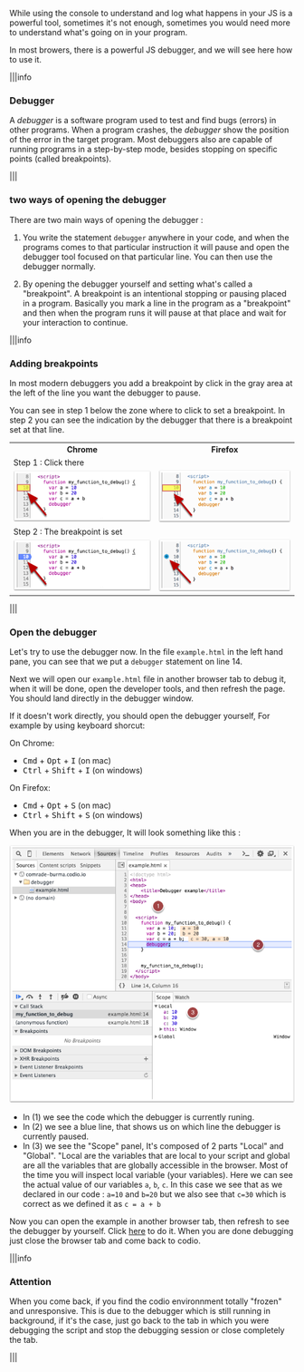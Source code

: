 While using the console to understand and log what happens in your JS is a powerful tool, sometimes it's not enough, sometimes you would need more to understand what's going on in your program.

In most browers, there is a powerful JS debugger, and we will see here how to use it.

|||info

### Debugger

A *debugger* is a software program used to test and find bugs (errors) in other programs.
When a program crashes, the *debugger* show the position of the error in the target program. Most debuggers also are capable of running programs in a step-by-step mode, besides stopping on specific points (called breakpoints).

|||

### two ways of opening the debugger

There are two main ways of opening the debugger :

1. You write the statement `debugger` anywhere in your code, and when the programs comes to that particular instruction it will pause and open the debugger tool focused on that particular line. You can then use the debugger normally.

1. By opening the debugger yourself and setting what's called a "breakpoint". A breakpoint is an intentional stopping or pausing placed in a program. Basically you mark a line in the program as a "breakpoint" and then when the program runs it will pause at that place and wait for your interaction to continue.


|||info

### Adding breakpoints

In most modern debuggers you add a breakpoint by click in the gray area at the left of the line you want the debugger to pause.

You can see in step 1 below the zone where to click to set a breakpoint. 
In step 2 you can see the indication by the debugger that there is a breakpoint set at that line.

<table>


<tr>
  <th> Chrome </th> <th> Firefox </th>
</tr>

<tr>
  <td> Step 1 : Click there </td><td> &nbsp; </td>
</tr>

<tr>
  <td> <img src=".guides/img/before-breakpoint.png"> </td> <td> <img src=".guides/img/firefox-before.png"> </td>
</tr>

<tr>
  <td> Step 2 : The breakpoint is set</td><td> &nbsp; </td>
</tr>

<tr>
  <td> <img src=".guides/img/after-breakpoint.png"> </td> <td> <img src=".guides/img/firefox-after.png"> </td>
</tr>

</table>


|||


### Open the debugger

Let's try to use the debugger now. In the file `example.html` in the left hand pane, you can see that we put a `debugger` statement on line 14.

Next we will open our `example.html` file in another browser tab to debug it, when it will be done, open the developer tools, and then refresh the page. You should land directly in the debugger window.

If it doesn't work directly, you should open the debugger yourself, For example by using keyboard shorcut:

On Chrome: 
- <kbd class="light">Cmd</kbd> + <kbd class="light">Opt</kbd> + <kbd class="light">I</kbd> (on mac)
- <kbd class="light">Ctrl</kbd> + <kbd class="light">Shift</kbd> + <kbd class="light">I</kbd> (on windows)

On Firefox:

- <kbd class="light">Cmd</kbd> + <kbd class="light">Opt</kbd> + <kbd class="light">S</kbd> (on mac)
- <kbd class="light">Ctrl</kbd> + <kbd class="light">Shift</kbd> + <kbd class="light">S</kbd> (on windows)


When you are in the debugger, It will look something like this :

![](.guides/img/debugger-example.png)

- In (1) we see the code which the debugger is currently runing.
- In (2) we see a blue line, that shows us on which line the debugger is currently paused.
- In (3) we see the "Scope" panel, It's composed of 2 parts "Local" and "Global". "Local are the variables that are local to your script and global are all the variables that are globally accessible in the browser. Most of the time you will inspect local variable (your variables). Here we can see the actual value of our variables `a`, `b`, `c`. In this case we see that as we declared in our code : `a=10` and `b=20` but we also see that `c=30` which is correct as we defined it as `c = a + b`

Now you can open the example in another browser tab, then refresh to see the debugger by yourself. Click <a href="debugger/example.html" target="_blank">here</a> to do it.
When you are done debugging just close the browser tab and come back to codio.

|||info

### Attention

When you come back, if you find the codio environnment totally "frozen" and unresponsive. This is due to the debugger which is still running in background, if it's the case, just go back to the tab in which you were debugging the script and stop the debugging session or close completely the tab.

|||